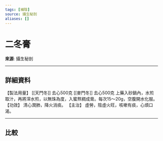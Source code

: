 ```yaml
---
tags: [補陰]
source: 攝生秘剖
aliases: []
---
```


# 二冬膏

**來源**: 攝生秘剖  

---

## 詳細資料
【製法用量】 [[天門冬]] 去心500克 [[麥門冬]] 去心500克
上藥入砂鍋內，水煎取汁，再將滓水煎，以無珠為度，入蜜熬稠成膏。每次15～20g，空腹開水化服。
【功效】
清心潤肺，降火消痰。
【主治】
虛勞，陰虛火旺，咳嗽有痰，心煩口渴。

---

## 比較

